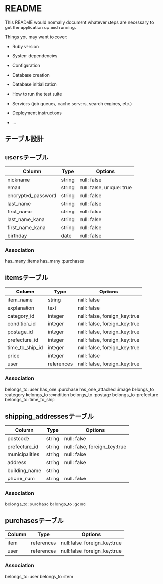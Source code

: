 # README

This README would normally document whatever steps are necessary to get the
application up and running.

Things you may want to cover:

* Ruby version

* System dependencies

* Configuration

* Database creation

* Database initialization

* How to run the test suite

* Services (job queues, cache servers, search engines, etc.)

* Deployment instructions

* ...

##  テーブル設計

##  usersテーブル

| Column             | Type   | Options                   |
| ------------------ | ------ | ------------------------- |
| nickname           | string | null: false               |
| email              | string | null: false, unique: true |
| encrypted_password | string | null: false               |
| last_name          | string | null: false               |
| first_name         | string | null: false               |
| last_name_kana     | string | null: false               |
| first_name_kana    | string | null: false               |
| birthday           | date   | null: false               |


### Association
 has_many :items
 has_many :purchases

##  itemsテーブル

| Column          | Type       | Options                       |
| --------------- | ---------- | ----------------------------- |
| item_name       | string     | null: false                   |
| explanation     | text       | null: false                   |
| category_id     | integer    | null: false, foreign_key:true |
| condition_id    | integer    | null: false, foreign_key:true |
| postage_id      | integer    | null: false, foreign_key:true |
| prefecture_id  | integer    | null: false, foreign_key:true |
| time_to_ship_id | integer    | null: false, foreign_key:true |
| price           | integer    | null: false                   |
| user            | references | null: false, foreign_key:true |

### Association
 belongs_to :user
 has_one :purchase
 has_one_attached :image
 belongs_to :category
 belongs_to :condition
 belongs_to :postage
 belongs_to :prefecture
 belongs_to :time_to_ship

##  shipping_addressesテーブル

| Column         | Type   | Options                       |
| -------------- | ------ | ----------------------------- |
| postcode       | string | null: false                   |
| prefecture_id  | string | null: false, foreign_key:true |
| municipalities | string | null: false                   |
| address        | string | null: false                   |
| building_name  | string |                               |
| phone_num      | string | null: false                   |

### Association
 belongs_to :purchase
 belongs_to :genre

##  purchasesテーブル

| Column           | Type       | Options                      |
| ---------------- | ---------- | ---------------------------- |
| item             | references | null:false, foreign_key:true |
| user             | references | null:false, foreign_key:true |

### Association
 belongs_to :user
 belongs_to :item